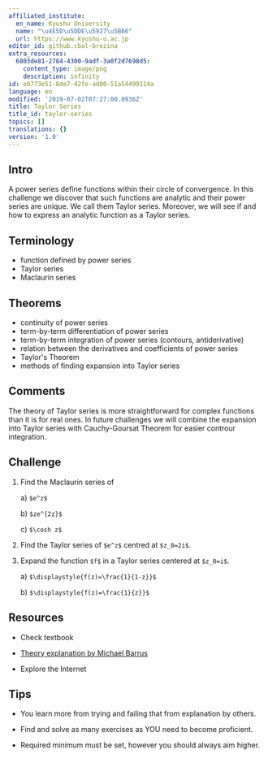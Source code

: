 ```yaml
---
affiliated_institute:
  en_name: Kyushu University
  name: "\u4E5D\u5DDE\u5927\u5B66"
  url: https://www.kyushu-u.ac.jp
editor_id: github.cbal-brezina
extra_resources:
  6803de81-2784-4300-9adf-3a0f2d7698d5:
    content_type: image/png
    description: infinity
id: e8773e51-8de7-42fe-ad00-51a54499114a
language: en
modified: '2019-07-02T07:27:00.0936Z'
title: Taylor Series
title_id: taylor-series
topics: []
translations: {}
version: '1.0'
---
```


## Intro

A power series define functions within their circle of convergence. In this challenge we discover that such functions are analytic and their power series are unique. We call them  Taylor series. Moreover, we will see  if and how to express an analytic function as a Taylor series.   


## Terminology

- function  defined by power series
- Taylor series
- Maclaurin series 


## Theorems

- continuity of power series
- term-by-term differentiation of power series
- term-by-term integration of power series (contours, antiderivative)
- relation between the derivatives and coefficients of power series 
- Taylor's Theorem
- methods of finding expansion into Taylor series






## Comments

The theory of Taylor series is more straightforward for complex functions than it is for real ones. In future challenges we will combine the expansion into Taylor series  with Cauchy-Goursat Theorem for easier controur integration.


## Challenge

1. Find the Maclaurin series of

   a)  `$e^z$`
   
   b) `$ze^{2z}$`
   
   c) `$\cosh z$`
   
2. Find the Taylor series of `$e^z$` centred at `$z_0=2i$`. 

3. Expand the function `$f$`  in a Taylor series centered at `$z_0=i$`. 

    a)  `$\displaystyle{f(z)=\frac{1}{1-z}}$`
    
    b)  `$\displaystyle{f(z)=\frac{1}{z}}$` 



## Resources

- Check textbook

- [Theory explanation by Michael Barrus](https://youtu.be/gT9pK5OkM9Q)


- Explore the Internet

## Tips


- You learn more from trying and failing that from  explanation by others.

- Find and solve as many exercises as YOU need to become proficient.

- Required minimum must be set, however you should always aim higher.

